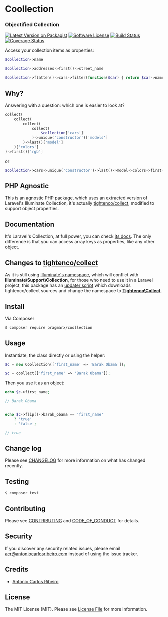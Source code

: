 # Coollection
### Objectified Collection

[![Latest Version on Packagist][ico-version]][link-packagist]
[![Software License][ico-license]](LICENSE.md)
[![Build Status][ico-travis]][link-travis]
[![Coverage Status][ico-scrutinizer]][link-scrutinizer]
<!-- [![Total Downloads][ico-downloads]][link-downloads] -->
<!-- [![Quality Score][ico-code-quality]][link-code-quality] -->

Access your collection items as properties:

``` php
$collection->name

$collection->addresses->first()->street_name

$collection->flatten()->cars->filter(function($car) { return $car->name == 'ferrari' })->last()->model
```

## Why?

Answering with a question: which one is easier to look at?

``` php
collect(
    collect(
        collect(
            collect(
                $collection['cars']
            )->unique('constructor')['models']
        )->last()['model']
    )['colors']
)->first()['rgb']
```

or

``` php
$collection->cars->unique('constructor')->last()->model->colors->first()->rgb
```

## PHP Agnostic

This is an agnostic PHP package, which uses an extracted version of Laravel's Illuminate Collection, it's actually [tightenco/collect](https://github.com/tightenco/collect), modified to support object properties.

## Documentation

It's Laravel's Collection, at full power, you can check [its docs](https://laravel.com/docs/5.5/collections). The only difference is that you can access array keys as properties, like any other object.

## Changes to [tightenco/collect](https://github.com/tightenco/collect)

As it is still using [Illuminate's namespace](https://github.com/tightenco/collect/pull/56), which will conflict with **Illuminate\Support\Collection**, for those who need to use it in a Laravel project, this package has an [updater script](upgrade-collect.sh) which downloads tightenco/collect sources and change the namespace to [**Tightenco\Collect**](https://github.com/antonioribeiro/coolection/blob/master/src/package/Support/Tightenco/Collect/src/Tightenco/Collect/Support/Collection.php).  

## Install

Via Composer

``` bash
$ composer require pragmarx/coollection
```

## Usage

Instantiate, the class directly or using the helper:

``` php
$c = new Coollection(['first_name' => 'Barak Obama']);

$c = coollect(['first_name' => 'Barak Obama']);
``` 

Then you use it as an object:

``` php
echo $c->first_name;

// Barak Obama


echo $c->flip()->barak_obama == 'first_name' 
    ? 'true' 
    : 'false';

// true
```

## Change log

Please see [CHANGELOG](CHANGELOG.md) for more information on what has changed recently.

## Testing

``` bash
$ composer test
```

## Contributing

Please see [CONTRIBUTING](CONTRIBUTING.md) and [CODE_OF_CONDUCT](CODE_OF_CONDUCT.md) for details.

## Security

If you discover any security related issues, please email acr@antoniocarlosribeiro.com instead of using the issue tracker.

## Credits

- [Antonio Carlos Ribeiro](https://twitter.com/iantonioribeiro)

## License

The MIT License (MIT). Please see [License File](LICENSE.md) for more information.

[ico-version]: https://img.shields.io/packagist/v/pragmarx/coollection.svg?style=flat-square
[ico-license]: https://img.shields.io/badge/license-MIT-brightgreen.svg?style=flat-square

[ico-travis-waiting]: https://img.shields.io/travis/antonioribeiro/coollection/master.svg?style=flat-square
[ico-travis]: https://img.shields.io/badge/build-passing-green.svg?style=flat-square

[ico-scrutinizer-waiting]: https://img.shields.io/scrutinizer/coverage/g/antonioribeiro/coollection.svg?style=flat-square
[ico-scrutinizer]: https://img.shields.io/badge/coverage-92%20%25-green.svg?style=flat-square

[ico-code-quality]: https://img.shields.io/scrutinizer/g/antonioribeiro/coollection.svg?style=flat-square
[ico-downloads]: https://img.shields.io/packagist/dt/pragmarx/coollection.svg?style=flat-square

[link-packagist]: https://packagist.org/packages/pragmarx/coollection
[link-travis]: https://travis-ci.org/antonioribeiro/coollection
[link-scrutinizer]: https://scrutinizer-ci.com/g/antonioribeiro/coollection/code-structure
[link-code-quality]: https://scrutinizer-ci.com/g/antonioribeiro/coollection
[link-downloads]: https://packagist.org/packages/pragmarx/coollection
[link-author]: https://github.com/antonioribeiro
[link-contributors]: ../../contributors

